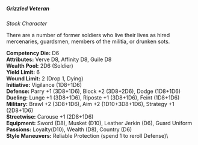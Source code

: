##### Grizzled Veteran

*Stock Character*

There are a number of former soldiers who live their lives as
hired mercenaries, guardsmen, members of the militia, or drunken sots.

**Competency Die:** D6\
**Attributes:** Verve D8, Affinity D8, Guile D8\
**Wealth Pool:** 2D6 (Soldier)\
**Yield Limit:** 6\
**Wound Limit:** 2 (Drop 1, Dying)\
**Initiative:** Vigilance (1D8+1D6)\
**Defense:** Parry +1 (3D8+1D6), Block +2 (3D8+2D6), Dodge (1D8+1D6)\
**Dueling:** Lunge +1 (3D8+1D6), Riposte +1 (3D8+1D6), Feint (1D8+1D6)\
**Military:** Brawl +2 (3D8+1D6), Aim +2 (1D10+3D8+1D6), Strategy +1 (2D8+1D6)\
**Streetwise:** Carouse +1 (2D8+1D6)\
**Equipment:** Sword (D8), Musket (D10), Leather Jerkin (D6), Guard Uniform\
**Passions:** Loyalty(D10), Wealth (D8), Country (D6)\
**Style Maneuvers:** Reliable Protection (spend 1 to reroll Defense)\
